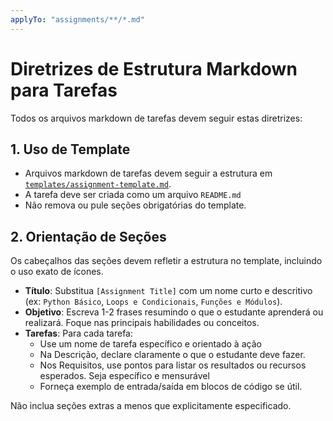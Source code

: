 ```yaml
---
applyTo: "assignments/**/*.md"
---
```


# Diretrizes de Estrutura Markdown para Tarefas

Todos os arquivos markdown de tarefas devem seguir estas diretrizes:

## 1. Uso de Template

- Arquivos markdown de tarefas devem seguir a estrutura em [`templates/assignment-template.md`](../../templates/assignment-template.md).
- A tarefa deve ser criada como um arquivo `README.md`
- Não remova ou pule seções obrigatórias do template.

## 2. Orientação de Seções

Os cabeçalhos das seções devem refletir a estrutura no template, incluindo o uso exato de ícones.

- **Título**: Substitua `[Assignment Title]` com um nome curto e descritivo (ex: `Python Básico`, `Loops e Condicionais`, `Funções e Módulos`).
- **Objetivo**: Escreva 1-2 frases resumindo o que o estudante aprenderá ou realizará. Foque nas principais habilidades ou conceitos.
- **Tarefas**: Para cada tarefa:
    - Use um nome de tarefa específico e orientado à ação
    - Na Descrição, declare claramente o que o estudante deve fazer.
    - Nos Requisitos, use pontos para listar os resultados ou recursos esperados. Seja específico e mensurável
    - Forneça exemplo de entrada/saída em blocos de código se útil.

Não inclua seções extras a menos que explicitamente especificado.